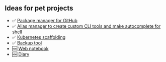 ## Ideas for pet projects

- ✅ [Package manager for GitHub](./github-package-manager)
- ✅ [Alias manager to create custom CLI tools and make autocomplete for shell](./alias-manager)
- ✅ [Kubernetes scaffolding](./kubernetes-scaffolding)
- ✅ [Backup tool](./backup-tool)
- 🆕 [Web notebook](./web-notebook)
- 🆕 [Diary](./diary)
